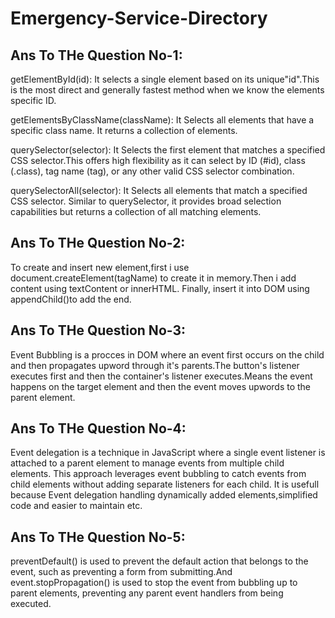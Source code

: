 # Emergency-Service-Directory

## Ans To THe Question No-1:

getElementById(id): It selects a single element based on its unique"id".This is the most direct and generally fastest method when we know the elements specific ID.

getElementsByClassName(className): It Selects all elements that have a specific class name. It returns a collection of elements.

querySelector(selector): It Selects the first element that matches a specified CSS selector.This offers high flexibility as it can select by ID (#id), class (.class), tag name (tag), or any other valid CSS selector combination.

querySelectorAll(selector): It Selects all elements that match a specified CSS selector. Similar to querySelector, it provides broad selection capabilities but returns a collection of all matching elements.

## Ans To THe Question No-2:

To create and insert new element,first i use document.createElement(tagName) to create it in memory.Then i add content using textContent or innerHTML. Finally, insert it into DOM using appendChild()to add the end.

## Ans To THe Question No-3:

Event Bubbling is a procces in DOM where an event first occurs on the child and then propagates upword through it's parents.The button's listener executes first and then the container's listener executes.Means the event happens on the target element and then the event moves upwords to the parent element.

## Ans To THe Question No-4:

Event delegation is a technique in JavaScript where a single event listener is attached to a parent element to manage events from multiple child elements. This approach leverages event bubbling to catch events from child elements without adding separate listeners for each child.
It is usefull because Event delegation handling dynamically added elements,simplified code and easier to maintain etc.

## Ans To THe Question No-5:

preventDefault() is used to prevent the default action that belongs to the event, such as preventing a form from submitting.And event.stopPropagation() is used to stop the event from bubbling up to parent elements, preventing any parent event handlers from being executed.
